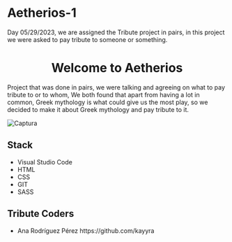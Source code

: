 # Aetherios-1
Day 05/29/2023,  we are assigned the Tribute project in pairs, in this project we were asked to pay tribute to someone or something.

<h1 align="center">Welcome to Aetherios </h1>
<p>Project that was done in pairs, we were talking and agreeing on what to pay tribute to or to whom,
We both found that apart from having a lot in common, Greek mythology is what could give us the most play, so
we decided to make it about Greek mythology and pay tribute to it.</p>

![Captura](https://github.com/kayyra/kayyra.github.io/assets/127655123/c502787e-210a-42b7-83e5-f4c3883f17a4)

<h2>Stack</h2>
<ul>
  <li>Visual Studio Code </li>
  <li>HTML</li>
  <li>CSS</li>
  <li>GIT</li>
  <li>SASS</li>
</ul>



<h2>Tribute Coders</h2>
<ul>
  <li>Ana Rodríguez Pérez https://github.com/kayyra</li>
</ul>


